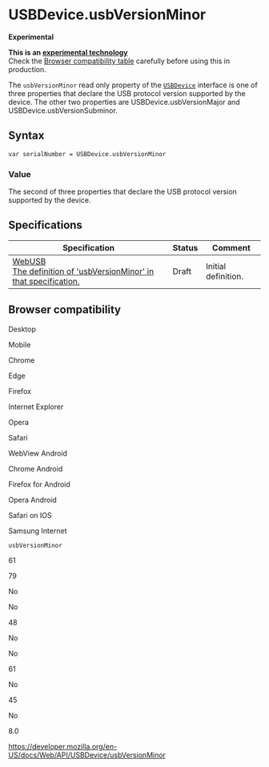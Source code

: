 USBDevice.usbVersionMinor
=========================

**Experimental**

**This is an [experimental technology](https://developer.mozilla.org/en-US/docs/MDN/Guidelines/Conventions_definitions#experimental)**  
Check the [Browser compatibility table](#browser_compatibility) carefully before using this in production.

The `usbVersionMinor` read only property of the [`USBDevice`](../usbdevice) interface is one of three properties that declare the USB protocol version supported by the device. The other two properties are USBDevice.usbVersionMajor and USBDevice.usbVersionSubminor.

Syntax
------

    var serialNumber = USBDevice.usbVersionMinor

### Value

The second of three properties that declare the USB protocol version supported by the device.

Specifications
--------------

<table><thead><tr class="header"><th>Specification</th><th>Status</th><th>Comment</th></tr></thead><tbody><tr class="odd"><td><a href="https://wicg.github.io/webusb/#dom-usbdevice-usbversionminor">WebUSB<br />
<span class="small">The definition of 'usbVersionMinor' in that specification.</span></a></td><td><span class="spec-draft">Draft</span></td><td>Initial definition.</td></tr></tbody></table>

Browser compatibility
---------------------

Desktop

Mobile

Chrome

Edge

Firefox

Internet Explorer

Opera

Safari

WebView Android

Chrome Android

Firefox for Android

Opera Android

Safari on IOS

Samsung Internet

`usbVersionMinor`

61

79

No

No

48

No

No

61

No

45

No

8.0

<a href="https://developer.mozilla.org/en-US/docs/Web/API/USBDevice/usbVersionMinor" class="_attribution-link">https://developer.mozilla.org/en-US/docs/Web/API/USBDevice/usbVersionMinor</a>
